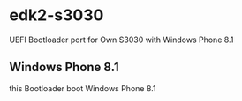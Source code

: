 # edk2-s3030
UEFI Bootloader port for Own S3030 with Windows Phone 8.1

## Windows Phone 8.1
this Bootloader boot Windows Phone 8.1
